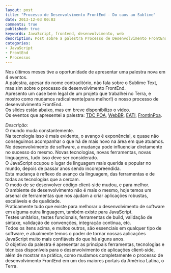 ```yaml
---
layout: post
title: "Processo de Desenvolvimento FrontEnd - Do caos ao Sublime"
date: 2013-12-03 00:03
comments: true
published: true
keywords: JavaScript, frontend, desenvolvimento, web
description: Post sobre a palestra Processo de Desenvolvimento FrontEnd - Do caos ao Sublime
categories:
- JavaScript
- FrontEnd
- Processos
---
```

Nos últimos meses tive a oportunidade de apresentar uma palestra nova em 4 eventos.  
A palestra, apesar do nome contraditório, não fala sobre o Sublime Text, mas sim sobre o processo de desenvolvimento FrontEnd.  
Apresento um case bem legal de um projeto que trabalhei no Terra, e mostro como mudamos radicalmente(para melhor!) o nosso processo de desenvolvimento FrontEnd.  
Os slides estão abaixo, mas em breve disponibilizo o vídeo.  
Os eventos que apresentei a palestra: [TDC POA](http://www.thedevelopersconference.com.br/tdc/2013/portoalegre/), [WebBR](http://conferenciaweb.w3c.br/), [EATI](http://www.cafw.ufsm.br/eati/2013/), [FrontInPoa](http://frontinpoa.com.br/).  

_Descrição:_  
O mundo muda constantemente.  
Na tecnologia isso é mais evidente, o avanço é exponêncial, e quase não conseguimos acompanhar o que há de mais novo na área em que atuamos.  
No desenvolvimento de software, a mudança pode influenciar diretamente no sucesso do mesmo. Novas tecnologias, novas ferramentas, novas linguagens, tudo isso deve ser considerado.  
O JavaScript ocupou o lugar de linguagem mais querida e popular no mundo, depois de passar anos sendo incompreendida.  
Esta mudança é reflexo do avanço da linguagem, das ferramentas e de todas as tecnologias que a cercam.  
O modo de se desenvolver código client-side mudou, e para melhor.  
O ambiente de desenvolvimento não é mais o mesmo, hoje temos um arsenal de ferramentas que nos ajudam a criar aplicações robustas, escaláveis e de qualidade.  
Praticamente tudo que existe para melhorar o desenvolvimento de software em alguma outra linguagem, também existe para JavaScript.  
Testes unitários, testes funcionais, ferramentas de build, validação de sintaxe, validação de convenções, integração contínua, etc.  
Todos os itens acima, e muitos outros, são essenciais em qualquer tipo de software, e atualmente temos o poder de tornar nossas aplicações JavaScript muito mais confiáveis do que há alguns anos.  
O objetivo da palestra é apresentar as principais ferramentas, tecnologias e técnicas disponíveis para o desenvolvimento de aplicações client-side, além de mostrar na prática, como mudamos completamente o processo de desenvolvimento FrontEnd em um dos maiores portais da América Latina, o Terra.  

<script async class="speakerdeck-embed" data-id="fd8b2bb03df701316a2b2237ad47601e" data-ratio="1.77777777777778" src="//speakerdeck.com/assets/embed.js"></script>
